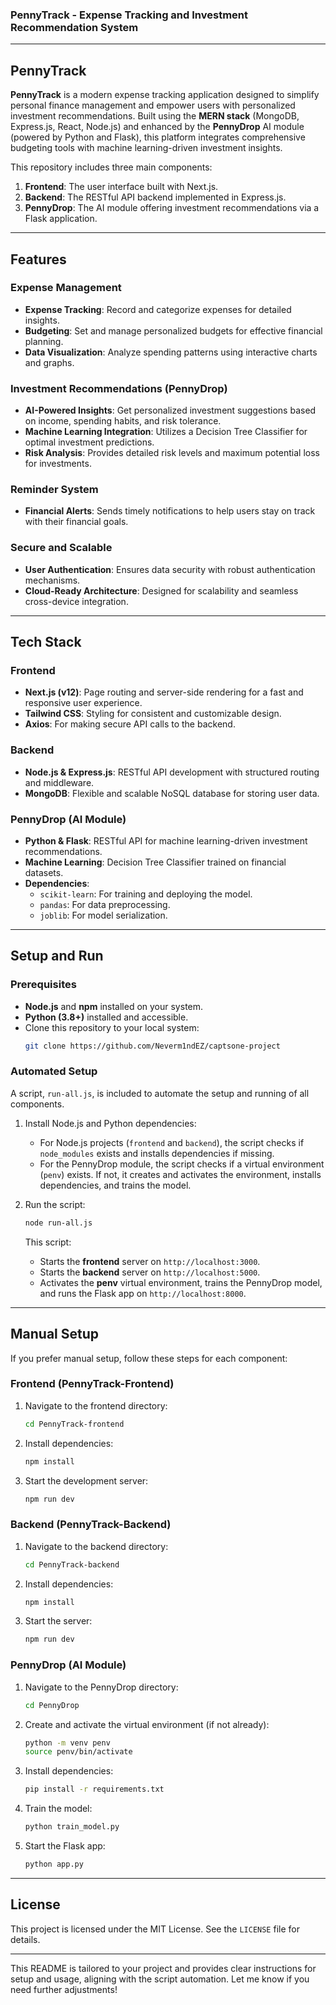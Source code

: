 ### PennyTrack - Expense Tracking and Investment Recommendation System

---

## **PennyTrack**

**PennyTrack** is a modern expense tracking application designed to simplify personal finance management and empower users with personalized investment recommendations. Built using the **MERN stack** (MongoDB, Express.js, React, Node.js) and enhanced by the **PennyDrop** AI module (powered by Python and Flask), this platform integrates comprehensive budgeting tools with machine learning-driven investment insights.

This repository includes three main components:
1. **Frontend**: The user interface built with Next.js.
2. **Backend**: The RESTful API backend implemented in Express.js.
3. **PennyDrop**: The AI module offering investment recommendations via a Flask application.

---

## **Features**

### **Expense Management**
- **Expense Tracking**: Record and categorize expenses for detailed insights.
- **Budgeting**: Set and manage personalized budgets for effective financial planning.
- **Data Visualization**: Analyze spending patterns using interactive charts and graphs.

### **Investment Recommendations (PennyDrop)**
- **AI-Powered Insights**: Get personalized investment suggestions based on income, spending habits, and risk tolerance.
- **Machine Learning Integration**: Utilizes a Decision Tree Classifier for optimal investment predictions.
- **Risk Analysis**: Provides detailed risk levels and maximum potential loss for investments.

### **Reminder System**
- **Financial Alerts**: Sends timely notifications to help users stay on track with their financial goals.

### **Secure and Scalable**
- **User Authentication**: Ensures data security with robust authentication mechanisms.
- **Cloud-Ready Architecture**: Designed for scalability and seamless cross-device integration.

---

## **Tech Stack**

### **Frontend**
- **Next.js (v12)**: Page routing and server-side rendering for a fast and responsive user experience.
- **Tailwind CSS**: Styling for consistent and customizable design.
- **Axios**: For making secure API calls to the backend.

### **Backend**
- **Node.js & Express.js**: RESTful API development with structured routing and middleware.
- **MongoDB**: Flexible and scalable NoSQL database for storing user data.

### **PennyDrop (AI Module)**
- **Python & Flask**: RESTful API for machine learning-driven investment recommendations.
- **Machine Learning**: Decision Tree Classifier trained on financial datasets.
- **Dependencies**:
  - `scikit-learn`: For training and deploying the model.
  - `pandas`: For data preprocessing.
  - `joblib`: For model serialization.

---

## **Setup and Run**

### **Prerequisites**
- **Node.js** and **npm** installed on your system.
- **Python (3.8+)** installed and accessible.
- Clone this repository to your local system:
  ```bash
  git clone https://github.com/Neverm1ndEZ/captsone-project
  ```

### **Automated Setup**

A script, `run-all.js`, is included to automate the setup and running of all components.

1. Install Node.js and Python dependencies:
   - For Node.js projects (`frontend` and `backend`), the script checks if `node_modules` exists and installs dependencies if missing.
   - For the PennyDrop module, the script checks if a virtual environment (`penv`) exists. If not, it creates and activates the environment, installs dependencies, and trains the model.

2. Run the script:
   ```bash
   node run-all.js
   ```
   This script:
   - Starts the **frontend** server on `http://localhost:3000`.
   - Starts the **backend** server on `http://localhost:5000`.
   - Activates the **penv** virtual environment, trains the PennyDrop model, and runs the Flask app on `http://localhost:8000`.

---

## **Manual Setup**

If you prefer manual setup, follow these steps for each component:

### **Frontend (PennyTrack-Frontend)**
1. Navigate to the frontend directory:
   ```bash
   cd PennyTrack-frontend
   ```
2. Install dependencies:
   ```bash
   npm install
   ```
3. Start the development server:
   ```bash
   npm run dev
   ```

### **Backend (PennyTrack-Backend)**
1. Navigate to the backend directory:
   ```bash
   cd PennyTrack-backend
   ```
2. Install dependencies:
   ```bash
   npm install
   ```
3. Start the server:
   ```bash
   npm run dev
   ```

### **PennyDrop (AI Module)**
1. Navigate to the PennyDrop directory:
   ```bash
   cd PennyDrop
   ```
2. Create and activate the virtual environment (if not already):
   ```bash
   python -m venv penv
   source penv/bin/activate
   ```
3. Install dependencies:
   ```bash
   pip install -r requirements.txt
   ```
4. Train the model:
   ```bash
   python train_model.py
   ```
5. Start the Flask app:
   ```bash
   python app.py
   ```

---

## **License**

This project is licensed under the MIT License. See the `LICENSE` file for details.

---

This README is tailored to your project and provides clear instructions for setup and usage, aligning with the script automation. Let me know if you need further adjustments!